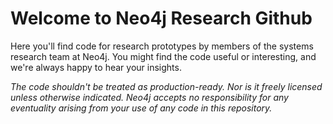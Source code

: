 # Welcome to Neo4j Research Github

Here you'll find code for research prototypes by members of the systems research team at Neo4j. You might find the code useful or interesting, and we're always happy to hear your insights.

_The code shouldn't be treated as production-ready. Nor is it freely licensed unless otherwise indicated. Neo4j accepts no responsibility for any eventuality arising from your use of any code in this repository._
